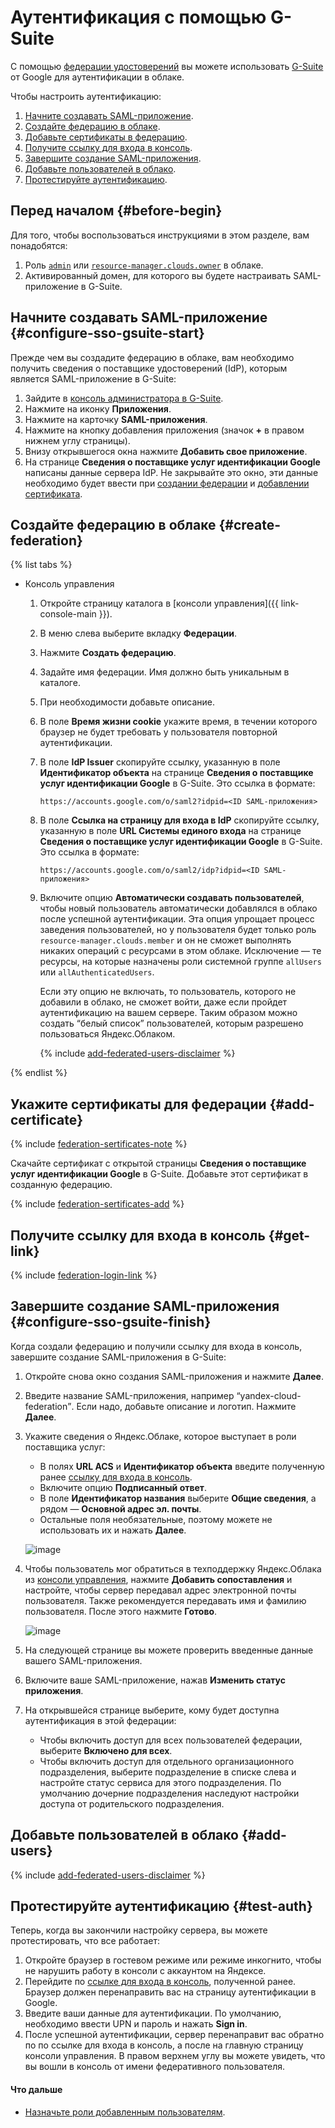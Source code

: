 # Аутентификация с помощью G-Suite

С помощью [федерации удостоверений](../../concepts/users/identity-federations.md) вы можете использовать [G-Suite](https://gsuite.google.com/) от Google для аутентификации в облаке.

Чтобы настроить аутентификацию:

1. [Начните создавать SAML-приложение](#configure-sso-gsuite-start).
1. [Создайте федерацию в облаке](#create-federation).
1. [Добавьте сертификаты в федерацию](#add-certificate).
1. [Получите ссылку для входа в консоль](#get-link).
1. [Завершите создание SAML-приложения](#configure-sso-gsuite-finish).
1. [Добавьте пользователей в облако](#add-users).
1. [Протестируйте аутентификацию](#test-auth).

## Перед началом {#before-begin}

Для того, чтобы воспользоваться инструкциями в этом разделе, вам понадобятся:
1. Роль [`admin`](../../concepts/access-control/roles.md#admin) или [`resource-manager.clouds.owner`](../../concepts/access-control/roles.md#owner) в облаке.
1. Активированный домен, для которого вы будете настраивать SAML-приложение в G-Suite.

## Начните создавать SAML-приложение {#configure-sso-gsuite-start}

Прежде чем вы создадите федерацию в облаке, вам необходимо получить сведения о поставщике удостоверений (IdP), которым является SAML-приложение в G-Suite:

1. Зайдите в [консоль администратора в G-Suite](https://admin.google.com/).
1. Нажмите на иконку **Приложения**.
1. Нажмите на карточку **SAML-приложения**.
1. Нажмите на кнопку добавления приложения (значок **+** в правом нижнем углу страницы).
1. Внизу открывшегося окна нажмите **Добавить свое приложение**.
1. На странице **Сведения о поставщике услуг идентификации Google** написаны данные сервера IdP. Не закрывайте это окно, эти данные необходимо будет ввести при [создании федерации](#create-federation) и [добавлении сертификата](#add-certificate).

## Создайте федерацию в облаке {#create-federation}

{% list tabs %}

- Консоль управления

    1. Откройте страницу каталога в [консоли управления]({{ link-console-main }}).
    1. В меню слева выберите вкладку **Федерации**.
    1. Нажмите **Создать федерацию**.
    1. Задайте имя федерации. Имя должно быть уникальным в каталоге.
    1. При необходимости добавьте описание.
    1. В поле **Время жизни cookie** укажите время, в течении которого браузер не будет требовать у пользователя повторной аутентификации.
    1. В поле **IdP Issuer** скопируйте ссылку, указанную в поле **Идентификатор объекта** на странице **Сведения о поставщике услуг идентификации Google** в G-Suite. Это ссылка в формате:
        ```
        https://accounts.google.com/o/saml2?idpid=<ID SAML-приложения>
        ```
    1. В поле **Ссылка на страницу для входа в IdP** скопируйте ссылку, указанную в поле **URL Системы единого входа** на странице **Сведения о поставщике услуг идентификации Google** в G-Suite. Это ссылка в формате:
        ```
        https://accounts.google.com/o/saml2/idp?idpid=<ID SAML-приложения>
        ```
    1. Включите опцию **Автоматически создавать пользователей**, чтобы новый пользователь автоматически добавлялся в облако после успешной аутентификации. Эта опция упрощает процесс заведения пользователей, но у пользователя будет только роль `resource-manager.clouds.member` и он не сможет выполнять никаких операций с ресурсами в этом облаке. Исключение — те ресурсы, на которые назначены роли системной группе `allUsers` или `allAuthenticatedUsers`.

        Если эту опцию не включать, то пользователь, которого не добавили в облако, не сможет войти, даже если пройдет аутентификацию на вашем сервере. Таким образом можно создать <q>белый список</q> пользователей, которым разрешено пользоваться Яндекс.Облаком.

        {% include [add-federated-users-disclaimer](../../../_includes/iam/add-federated-users-disclaimer.md) %}

{% endlist %}

## Укажите сертификаты для федерации {#add-certificate}

{% include [federation-sertificates-note](../../../_includes/iam/federation-sertificates-note.md) %}

Скачайте сертификат с открытой страницы **Сведения о поставщике услуг идентификации Google** в G-Suite. Добавьте этот сертификат в созданную федерацию.

{% include [federation-sertificates-add](../../../_includes/iam/federation-sertificates-add.md) %}

## Получите ссылку для входа в консоль {#get-link}

{% include [federation-login-link](../../../_includes/iam/federation-login-link.md) %}

## Завершите создание SAML-приложения {#configure-sso-gsuite-finish}

Когда создали федерацию и получили ссылку для входа в консоль, завершите создание SAML-приложения в G-Suite:
1. Откройте снова окно создания SAML-приложения и нажмите **Далее**.
1. Введите название SAML-приложения, например <q>yandex-cloud-federation</q>. Если надо, добавьте описание и логотип. Нажмите **Далее**.
1. Укажите сведения о Яндекс.Облаке, которое выступает в роли поставщика услуг:
    * В полях **URL ACS** и **Идентификатор объекта** введите полученную ранее [ссылку для входа в консоль](#get-link).
    * Включите опцию **Подписанный ответ**.
    * В поле **Идентификатор названия** выберите **Общие сведения**, а рядом — **Основной адрес эл. почты**.
    * Остальные поля необязательные, поэтому можете не использовать их и нажать **Далее**.

    ![image](../../../_assets/iam/federations/configure-saml-gsuite.png)
1. Чтобы пользователь мог обратиться в техподдержку Яндекс.Облака из [консоли управления](https://console.cloud.yandex.ru/support), нажмите **Добавить сопоставления** и настройте, чтобы сервер передавал адрес электронной почты пользователя. Также рекомендуется передавать имя и фамилию пользователя. После этого нажмите **Готово**.

    ![image](../../../_assets/iam/federations/specify-claims-mapping-gsuite.png)
1. На следующей странице вы можете проверить введенные данные вашего SAML-приложения.
1. Включите ваше SAML-приложение, нажав **Изменить статус приложения**.
1. На открывшейся странице выберите, кому будет доступна аутентификация в этой федерации:
    * Чтобы включить доступ для всех пользователей федерации, выберите **Включено для всех**.
    * Чтобы включить доступ для отдельного организационного подразделения, выберите подразделение в списке слева и настройте статус сервиса для этого подразделения. По умолчанию дочерние подразделения наследуют настройки доступа от родительского подразделения.

## Добавьте пользователей в облако {#add-users}

{% include [add-federated-users-disclaimer](../../../_includes/iam/add-federated-users-disclaimer.md) %}

## Протестируйте аутентификацию {#test-auth}

Теперь, когда вы закончили настройку сервера, вы можете протестировать, что все работает:

1. Откройте браузер в гостевом режиме или режиме инкогнито, чтобы не нарушить работу в консоли с аккаунтом на Яндексе.
1. Перейдите по [ссылке для входа в консоль](#get-link), полученной ранее. Браузер должен перенаправить вас на страницу аутентификации в Google.
1. Введите ваши данные для аутентификации. По умолчанию, необходимо ввести UPN и пароль и нажать **Sign in**.
1. После успешной аутентификации, сервер перенаправит вас обратно по по ссылке для входа в консоль, а после на главную страницу консоли управления. В правом верхнем углу вы можете увидеть, что вы вошли в консоль от имени федеративного пользователя.

#### Что дальше

* [Назначьте роли добавленным пользователям](../roles/grant.md#access-to-federated-user).
